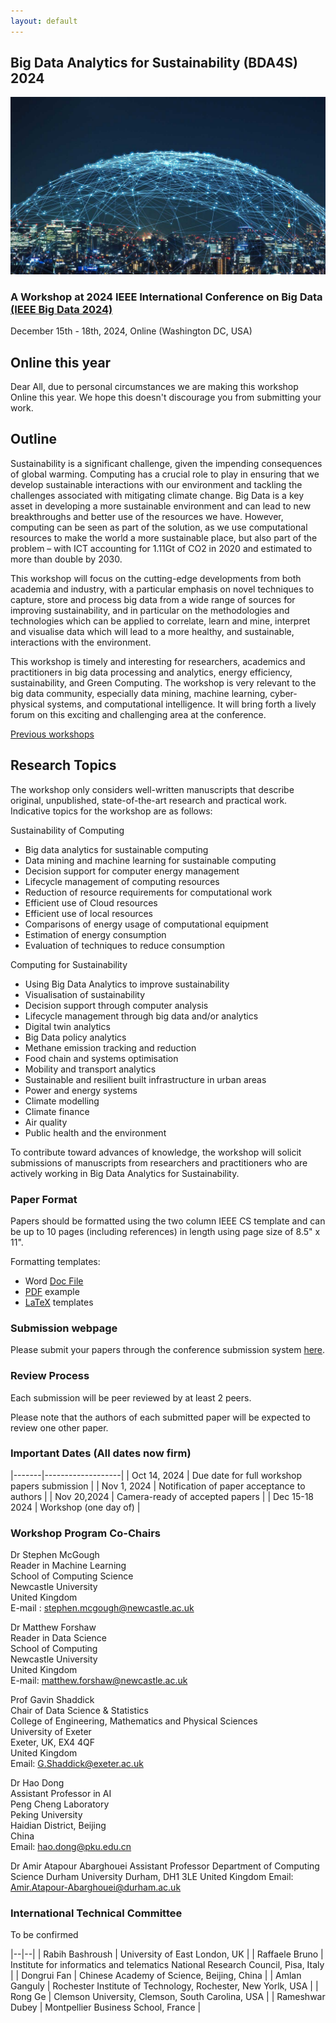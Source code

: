 ```yaml
---
layout: default
---
```

## Big Data Analytics for Sustainability (BDA4S) 2024 

![Branching](figures/data-equipment.jpg)

### A Workshop at 2024 IEEE International Conference on Big Data [(IEEE Big Data 2024)](http://bigdataieee.org/BigData2024/)
December 15th - 18th, 2024, Online (Washington DC, USA)

## Online this year
Dear All, due to personal circumstances we are making this workshop Online this year. We hope this doesn't discourage you from submitting your work.

## Outline

Sustainability is a significant challenge, given the impending consequences of global warming. Computing has a crucial role to play in ensuring that we develop sustainable interactions with our environment and tackling the challenges associated with mitigating climate change. Big Data is a key asset in developing a more sustainable environment and can lead to new breakthroughs and better use of the resources we have. However, computing can be seen as part of the solution, as we use computational resources to make the world a more sustainable place, but also part of the problem – with ICT accounting for 1.11Gt of CO2 in 2020 and estimated to more than double by 2030.

This workshop will focus on the cutting-edge developments from both academia and industry, with a particular emphasis on novel techniques to capture, store and process big data from a wide range of sources for improving sustainability, and in particular on the methodologies and technologies which can be applied to correlate, learn and mine, interpret and visualise data which will lead to a more healthy, and sustainable, interactions with the environment.
 
This workshop is timely and interesting for researchers, academics and practitioners in big data processing and analytics, energy efficiency, sustainability, and Green Computing. The workshop is very relevant to the big data community, especially data mining, machine learning, cyber-physical systems, and computational intelligence. It will bring forth a lively forum on this exciting and challenging area at the conference.

[Previous workshops](Previous)

## Research Topics

The workshop only considers well-written manuscripts that describe original, unpublished, state-of-the-art research and practical work. Indicative topics for the workshop are as follows:

Sustainability of Computing
+	Big data analytics for sustainable computing
+	Data mining and machine learning for sustainable computing
+	Decision support for computer energy management
+	Lifecycle management of computing resources
+	Reduction of resource requirements for computational work
+	Efficient use of Cloud resources
+	Efficient use of local resources
+	Comparisons of energy usage of computational equipment
+	Estimation of energy consumption
+	Evaluation of techniques to reduce consumption
 
Computing for Sustainability
+	Using Big Data Analytics to improve sustainability
+	Visualisation of sustainability
+	Decision support through computer analysis
+	Lifecycle management through big data and/or analytics
+	Digital twin analytics
+	Big Data policy analytics
+	Methane emission tracking and reduction
+	Food chain and systems optimisation
+	Mobility and transport analytics
+	Sustainable and resilient built infrastructure in urban areas
+	Power and energy systems
+	Climate modelling
+	Climate finance
+	Air quality
+	Public health and the environment
 
To contribute toward advances of knowledge, the workshop will solicit submissions of manuscripts from researchers and practitioners who are actively working in Big Data Analytics for Sustainability.

### Paper Format

Papers should be formatted using the two column IEEE CS template and can be up to 10 pages (including references) in length using page size of 8.5" x 11".

Formatting templates:
 * Word [Doc File](http://bigdataieee.org/BigData2022/files/Conference-template-letter.doc)
 * [PDF](http://bigdataieee.org/BigData2022/files/IEEEtran_HOWTO.pdf) example
 * [LaTeX](http://bigdataieee.org/BigData2022/files/Conference-LaTeX-template_7-9-18.zip) templates

### Submission webpage

<!--- Details will be added shortly.
---> 
Please submit your papers through the conference submission system [here](https://wi-lab.com/cyberchair/2024/bigdata24/scripts/submit.php?subarea=S28&undisplay_detail=1&wh=/cyberchair/2024/bigdata24/scripts/ws_submit.php).

### Review Process

Each submission will be peer reviewed by at least 2 peers.

Please note that the authors of each submitted paper will be expected to review one other paper.

### Important Dates (All dates now firm)

|-------|-------------------|
| Oct 14, 2024 | Due date for full workshop papers submission |
| Nov 1, 2024 |  Notification of paper acceptance to authors |
| Nov 20,2024 | Camera-ready of accepted papers |
| Dec 15-18 2024 | Workshop (one day of) |

### Workshop Program Co-Chairs

Dr Stephen McGough  
Reader in Machine Learning  
School of Computing Science  
Newcastle University  
United Kingdom  
E-mail : stephen.mcgough@newcastle.ac.uk

Dr Matthew Forshaw   
Reader in Data Science  
School of Computing   
Newcastle University   
United Kingdom   
E-mail: matthew.forshaw@newcastle.ac.uk   

Prof Gavin Shaddick   
Chair of Data Science & Statistics  
College of Engineering, Mathematics and Physical Sciences  
University of Exeter  
Exeter, UK, EX4 4QF  
United Kingdom  
Email: G.Shaddick@exeter.ac.uk

Dr Hao Dong  
Assistant Professor in AI  
Peng Cheng Laboratory  
Peking University  
Haidian District, Beijing  
China  
Email: hao.dong@pku.edu.cn

Dr Amir Atapour Abarghouei Assistant Professor
Department of Computing Science Durham University
Durham, DH1 3LE
United Kingdom
Email: Amir.Atapour-Abarghouei@durham.ac.uk

### International Technical Committee

To be confirmed

|--|--|
| Rabih Bashroush | University of East London, UK |
| Raffaele Bruno | Institute for informatics and telematics National Research Council, Pisa, Italy | 
| Dongrui Fan | Chinese Academy of Science, Beijing, China |
| Amlan Ganguly | Rochester Institute of Technology, Rochester, New Yorlk, USA | 
| Rong Ge |  Clemson University, Clemson, South Carolina, USA | 
| Rameshwar Dubey | Montpellier Business School, France |   
